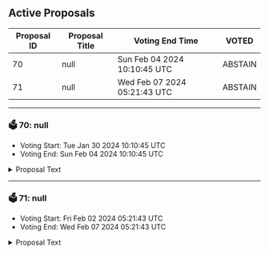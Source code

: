 ## Active Proposals

| Proposal ID | Proposal Title | Voting End Time | VOTED |
|-------------|----------------|-----------------|-------|
| 70 | null | Sun Feb 04 2024 10:10:45 UTC | ABSTAIN |
| 71 | null | Wed Feb 07 2024 05:21:43 UTC | ABSTAIN |

---

### 🗳 70: null
- Voting Start: Tue Jan 30 2024 10:10:45 UTC
- Voting End: Sun Feb 04 2024 10:10:45 UTC

<details>
<summary>Proposal Text</summary>
 
null
</details>

---

### 🗳 71: null
- Voting Start: Fri Feb 02 2024 05:21:43 UTC
- Voting End: Wed Feb 07 2024 05:21:43 UTC

<details>
<summary>Proposal Text</summary>
 
null
</details>
